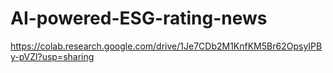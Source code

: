 # AI-powered-ESG-rating-news
https://colab.research.google.com/drive/1Je7CDb2M1KnfKM5Br62OpsyIPBy-pVZl?usp=sharing
